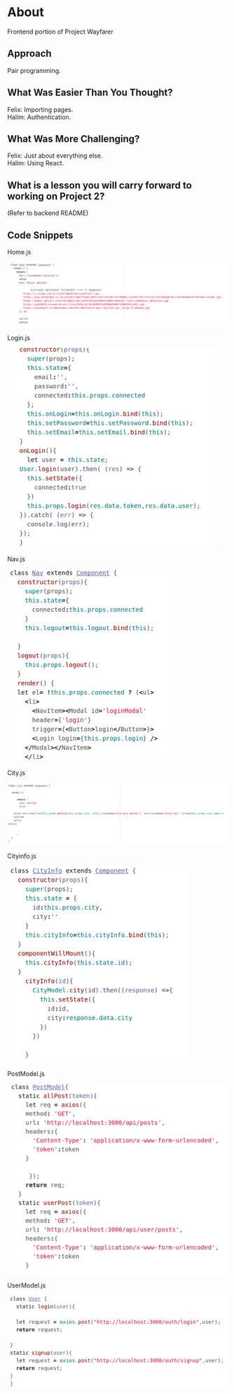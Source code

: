 # About
Frontend portion of Project Wayfarer

## Approach

Pair programming.

## What Was Easier Than You Thought?

Felix: Importing pages.<br>
Halim: Authentication.

## What Was More Challenging?

Felix: Just about everything else.
<br>
Halim: Using React.

## What is a lesson you will carry forward to working on Project 2?

(Refer to backend README)

## Code Snippets

Home.js

![image of code, Homejs](screenshots/Homejs.png "Home")<br>

Login.js
        
![image of code, Loginjs](screenshots/Loginjs.png "Login")

Nav.js
        
![image of code, Navjs](screenshots/Navjs.png "Nav")

City.js
        
![image of code, Cityjs](screenshots/Cityjs.png "City")

Cityinfo.js
        
![image of code, Cityinfojs](screenshots/Cityinfojs.png "City Info")

PostModel.js
        
![image of code, PostModeljs](screenshots/PostModel.png "Post Model")

UserModel.js
        
![image of code, UserModeljs](screenshots/UserModel.png "User Model")

